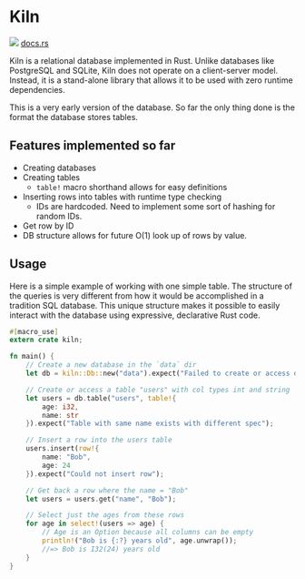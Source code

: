 # Kiln 

[![](https://img.shields.io/crates/v/kiln.svg?style=for-the-badge)](https://crates.io/crates/kiln)
[docs.rs](https://docs.rs/crate/kiln/)

Kiln is a relational database implemented in Rust. Unlike databases like PostgreSQL and SQLite, Kiln does not operate on a client-server model. Instead, it is a stand-alone library that allows it to be used with zero runtime dependencies. 

This is a very early version of the database. So far the only thing done is the format the database stores tables.

## Features implemented so far

- Creating databases
- Creating tables
  - `table!` macro shorthand allows for easy definitions
- Inserting rows into tables with runtime type checking
  - IDs are hardcoded. Need to implement some sort of hashing for random IDs.
- Get row by ID
- DB structure allows for future O(1) look up of rows by value.

## Usage

Here is a simple example of working with one simple table. The structure of the queries is very different from how it would be accomplished in a tradition SQL database. This unique structure makes it possible to easily interact with the database using expressive, declarative Rust code.

```rust
#[macro_use]
extern crate kiln;

fn main() {
    // Create a new database in the `data` dir
    let db = kiln::Db::new("data").expect("Failed to create or access db");

    // Create or access a table "users" with col types int and string
    let users = db.table("users", table!{
        age: i32,
        name: str
    }).expect("Table with same name exists with different spec");

    // Insert a row into the users table
    users.insert(row!{
        name: "Bob",
        age: 24
    }).expect("Could not insert row");

    // Get back a row where the name = "Bob"
    let users = users.get("name", "Bob");

    // Select just the ages from these rows
    for age in select!(users => age) {
        // Age is an Option because all columns can be empty
        println!("Bob is {:?} years old", age.unwrap());
        //=> Bob is I32(24) years old
    }
}
```
